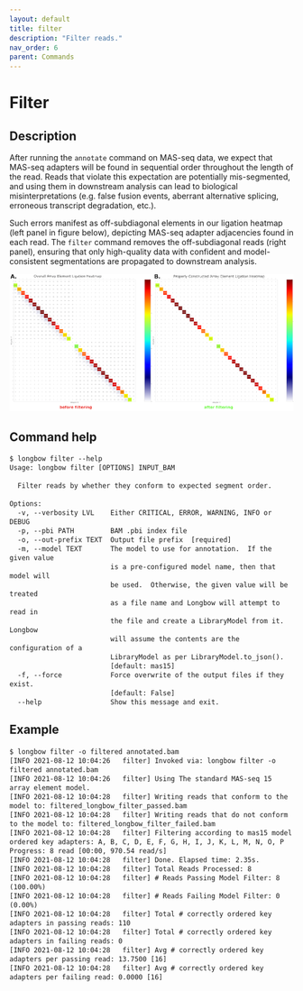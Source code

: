 ```yaml
---
layout: default
title: filter
description: "Filter reads."
nav_order: 6
parent: Commands
---
```


# Filter

## Description

After running the `annotate` command on MAS-seq data, we expect that MAS-seq adapters will be found in sequential order throughout the length of the read. Reads that violate this expectation are potentially mis-segmented, and using them in downstream analysis can lead to biological misinterpretations (e.g. false fusion events, aberrant alternative splicing, erroneous transcript degradation, etc.).

Such errors manifest as off-subdiagonal elements in our ligation heatmap (left panel in figure below), depicting MAS-seq adapter adjacencies found in each read.  The `filter` command removes the off-subdiagonal reads (right panel), ensuring that only high-quality data with confident and model-consistent segmentations are propagated to downstream analysis.

![](../figures/before_after_filter.png)

## Command help

```shell
$ longbow filter --help
Usage: longbow filter [OPTIONS] INPUT_BAM

  Filter reads by whether they conform to expected segment order.

Options:
  -v, --verbosity LVL    Either CRITICAL, ERROR, WARNING, INFO or DEBUG
  -p, --pbi PATH         BAM .pbi index file
  -o, --out-prefix TEXT  Output file prefix  [required]
  -m, --model TEXT       The model to use for annotation.  If the given value
                         is a pre-configured model name, then that model will
                         be used.  Otherwise, the given value will be treated
                         as a file name and Longbow will attempt to read in
                         the file and create a LibraryModel from it.  Longbow
                         will assume the contents are the configuration of a
                         LibraryModel as per LibraryModel.to_json().
                         [default: mas15]
  -f, --force            Force overwrite of the output files if they exist.
                         [default: False]
  --help                 Show this message and exit.
```

## Example

```shell
$ longbow filter -o filtered annotated.bam
[INFO 2021-08-12 10:04:26   filter] Invoked via: longbow filter -o filtered annotated.bam
[INFO 2021-08-12 10:04:26   filter] Using The standard MAS-seq 15 array element model.
[INFO 2021-08-12 10:04:28   filter] Writing reads that conform to the model to: filtered_longbow_filter_passed.bam
[INFO 2021-08-12 10:04:28   filter] Writing reads that do not conform to the model to: filtered_longbow_filter_failed.bam
[INFO 2021-08-12 10:04:28   filter] Filtering according to mas15 model ordered key adapters: A, B, C, D, E, F, G, H, I, J, K, L, M, N, O, P
Progress: 8 read [00:00, 970.54 read/s]
[INFO 2021-08-12 10:04:28   filter] Done. Elapsed time: 2.35s.
[INFO 2021-08-12 10:04:28   filter] Total Reads Processed: 8
[INFO 2021-08-12 10:04:28   filter] # Reads Passing Model Filter: 8 (100.00%)
[INFO 2021-08-12 10:04:28   filter] # Reads Failing Model Filter: 0 (0.00%)
[INFO 2021-08-12 10:04:28   filter] Total # correctly ordered key adapters in passing reads: 110
[INFO 2021-08-12 10:04:28   filter] Total # correctly ordered key adapters in failing reads: 0
[INFO 2021-08-12 10:04:28   filter] Avg # correctly ordered key adapters per passing read: 13.7500 [16]
[INFO 2021-08-12 10:04:28   filter] Avg # correctly ordered key adapters per failing read: 0.0000 [16]
```
